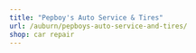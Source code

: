 ```yaml
---
title: "Pepboy's Auto Service & Tires"
url: /auburn/pepboys-auto-service-and-tires/
shop: car repair
---
```

